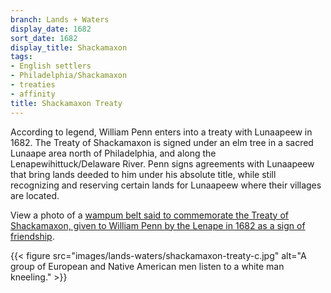 ```yaml
---
branch: Lands + Waters
display_date: 1682
sort_date: 1682
display_title: Shackamaxon
tags:
- English settlers
- Philadelphia/Shackamaxon
- treaties
- affinity
title: Shackamaxon Treaty
---
```


According to legend, William Penn enters into a treaty with Lunaapeew in 1682. The Treaty of Shackamaxon is signed under an elm tree in a sacred Lunaape area north of Philadelphia, and along the Lenapewihittuck/Delaware River. Penn signs agreements with Lunaapeew that bring lands deeded to him under his absolute title, while still recognizing and reserving certain lands for Lunaapeew where their villages are located.

View a photo of a [wampum belt said to commemorate the Treaty of Shackamaxon, given to William Penn by the Lenape in 1682 as a sign of friendship](https://commons.wikimedia.org/wiki/File:The_belt_of_wampum_delivered_by_the_Indians_to_William_Penn_at_the_%22Great_Treaty%22_(1682).jpg#/media/File:The_belt_of_wampum_delivered_by_the_Indians_to_William_Penn_at_the_%22Great_Treaty%22_(1682).jpg).

{{< figure src="images/lands-waters/shackamaxon-treaty-c.jpg" alt="A group of European and Native American men listen to a white man kneeling." >}}
